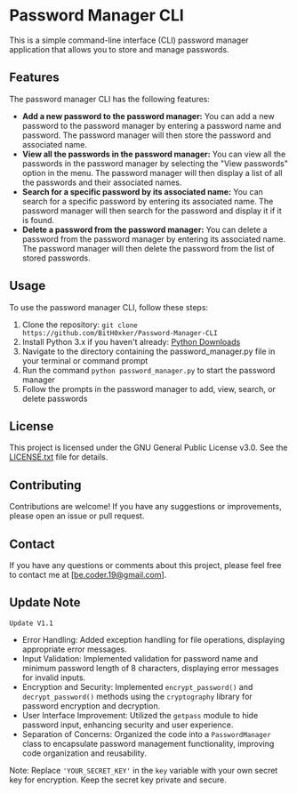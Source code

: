 # Password Manager CLI

This is a simple command-line interface (CLI) password manager application that allows you to store and manage passwords.

## Features

The password manager CLI has the following features:

- **Add a new password to the password manager:** You can add a new password to the password manager by entering a password name and password. The password manager will then store the password and associated name.
- **View all the passwords in the password manager:** You can view all the passwords in the password manager by selecting the "View passwords" option in the menu. The password manager will then display a list of all the passwords and their associated names.
- **Search for a specific password by its associated name:** You can search for a specific password by entering its associated name. The password manager will then search for the password and display it if it is found.
- **Delete a password from the password manager:** You can delete a password from the password manager by entering its associated name. The password manager will then delete the password from the list of stored passwords.

## Usage

To use the password manager CLI, follow these steps:

1. Clone the repository: `git clone https://github.com/BitH0xker/Password-Manager-CLI`
2. Install Python 3.x if you haven't already: [Python Downloads](https://www.python.org/downloads/)
3. Navigate to the directory containing the password_manager.py file in your terminal or command prompt
4. Run the command `python password_manager.py` to start the password manager
5. Follow the prompts in the password manager to add, view, search, or delete passwords

## License

This project is licensed under the GNU General Public License v3.0. See the [LICENSE.txt](LICENSE.txt) file for details.

## Contributing

Contributions are welcome! If you have any suggestions or improvements, please open an issue or pull request.

## Contact

If you have any questions or comments about this project, please feel free to contact me at [be.coder.19@gmail.com].

## Update Note

`Update V1.1`
- Error Handling: Added exception handling for file operations, displaying appropriate error messages.
- Input Validation: Implemented validation for password name and minimum password length of 8 characters, displaying error messages for invalid inputs.
- Encryption and Security: Implemented `encrypt_password()` and `decrypt_password()` methods using the `cryptography` library for password encryption and decryption.
- User Interface Improvement: Utilized the `getpass` module to hide password input, enhancing security and user experience.
- Separation of Concerns: Organized the code into a `PasswordManager` class to encapsulate password management functionality, improving code organization and reusability.

Note: Replace `'YOUR_SECRET_KEY'` in the `key` variable with your own secret key for encryption. Keep the secret key private and secure.
